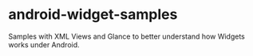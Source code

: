 # android-widget-samples
Samples with XML Views and Glance to better understand how Widgets works under Android.
